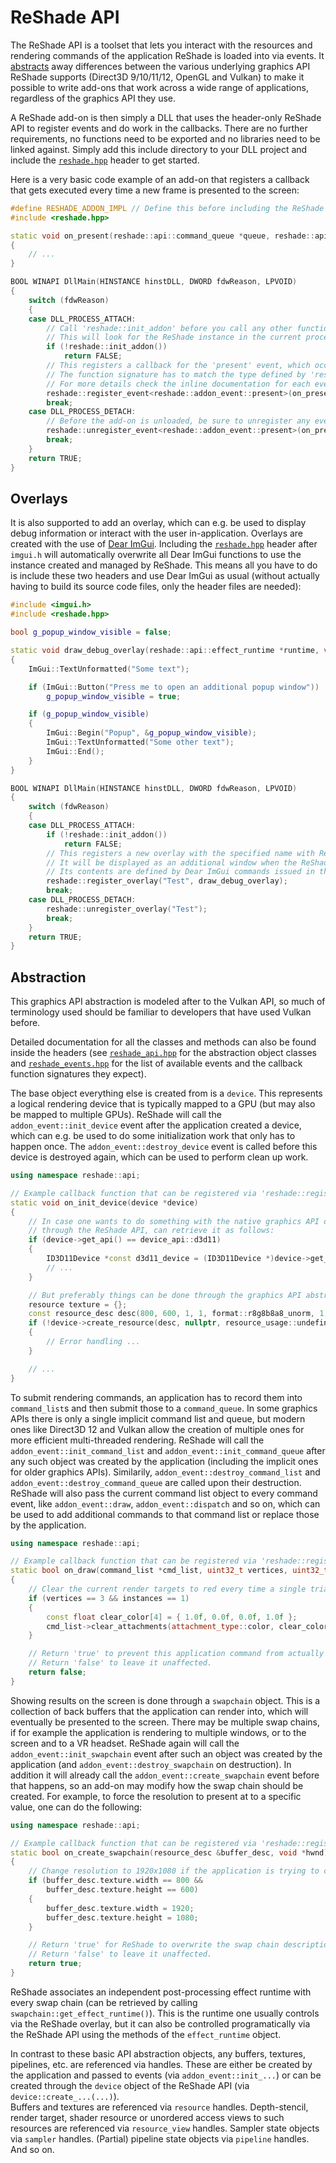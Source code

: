 ReShade API
===========

The ReShade API is a toolset that lets you interact with the resources and rendering commands of the application ReShade is loaded into via events. It [abstracts](#abstraction) away differences between the various underlying graphics API ReShade supports (Direct3D 9/10/11/12, OpenGL and Vulkan) to make it possible to write add-ons that work across a wide range of applications, regardless of the graphics API they use.

A ReShade add-on is then simply a DLL that uses the header-only ReShade API to register events and do work in the callbacks. There are no further requirements, no functions need to be exported and no libraries need to be linked against. Simply add this include directory to your DLL project and include the [`reshade.hpp`](reshade.hpp) header to get started.

Here is a very basic code example of an add-on that registers a callback that gets executed every time a new frame is presented to the screen:

```cpp
#define RESHADE_ADDON_IMPL // Define this before including the ReShade header in exactly one source file
#include <reshade.hpp>

static void on_present(reshade::api::command_queue *queue, reshade::api::swapchain *swapchain)
{
	// ...
}

BOOL WINAPI DllMain(HINSTANCE hinstDLL, DWORD fdwReason, LPVOID)
{
    switch (fdwReason)
    {
    case DLL_PROCESS_ATTACH:
        // Call 'reshade::init_addon' before you call any other function of the ReShade API
        // This will look for the ReShade instance in the current process and initialize the API when found
        if (!reshade::init_addon())
            return FALSE;
        // This registers a callback for the 'present' event, which occurs every time a new frame is presented to the screen
        // The function signature has to match the type defined by 'reshade::addon_event_traits<reshade::addon_event::present>::decl'
        // For more details check the inline documentation for each event in 'reshade_events.hpp'
        reshade::register_event<reshade::addon_event::present>(on_present);
        break;
    case DLL_PROCESS_DETACH:
        // Before the add-on is unloaded, be sure to unregister any event callbacks that where previously registered
        reshade::unregister_event<reshade::addon_event::present>(on_present);
        break;
    }
    return TRUE;
}
```

## Overlays

It is also supported to add an overlay, which can e.g. be used to display debug information or interact with the user in-application.
Overlays are created with the use of [Dear ImGui](https://github.com/ocornut/imgui/). Including the [`reshade.hpp`](reshade.hpp) header after `imgui.h` will automatically overwrite all Dear ImGui functions to use the instance created and managed by ReShade. This means all you have to do is include these two headers and use Dear ImGui as usual (without actually having to build its source code files, only the header files are needed):

```cpp
#include <imgui.h>
#include <reshade.hpp>

bool g_popup_window_visible = false;

static void draw_debug_overlay(reshade::api::effect_runtime *runtime, void *imgui_context)
{
    ImGui::TextUnformatted("Some text");

    if (ImGui::Button("Press me to open an additional popup window"))
        g_popup_window_visible = true;

    if (g_popup_window_visible)
    {
        ImGui::Begin("Popup", &g_popup_window_visible);
        ImGui::TextUnformatted("Some other text");
        ImGui::End();
    }
}

BOOL WINAPI DllMain(HINSTANCE hinstDLL, DWORD fdwReason, LPVOID)
{
    switch (fdwReason)
    {
    case DLL_PROCESS_ATTACH:
        if (!reshade::init_addon())
            return FALSE;
        // This registers a new overlay with the specified name with ReShade.
        // It will be displayed as an additional window when the ReShade overlay is opened.
        // Its contents are defined by Dear ImGui commands issued in the specified callback function.
        reshade::register_overlay("Test", draw_debug_overlay);
        break;
    case DLL_PROCESS_DETACH:
        reshade::unregister_overlay("Test");
        break;
    }
    return TRUE;
}
```

## Abstraction

This graphics API abstraction is modeled after to the Vulkan API, so much of terminology used should be familiar to developers that have used Vulkan before.

Detailed documentation for all the classes and methods can also be found inside the headers (see [`reshade_api.hpp`](reshade_api.hpp) for the abstraction object classes and [`reshade_events.hpp`](reshade_events.hpp) for the list of available events and the callback function signatures they expect).

The base object everything else is created from is a `device`. This represents a logical rendering device that is typically mapped to a GPU (but may also be mapped to multiple GPUs). ReShade will call the `addon_event::init_device` event after the application created a device, which can e.g. be used to do some initialization work that only has to happen once. The `addon_event::destroy_device` event is called before this device is destroyed again, which can be used to perform clean up work.
```c++
using namespace reshade::api;

// Example callback function that can be registered via 'reshade::register_event<reshade::addon_event::init_device>(on_init_device)'.
static void on_init_device(device *device)
{
    // In case one wants to do something with the native graphics API object, rather than doing all work
    // through the ReShade API, can retrieve it as follows:
    if (device->get_api() == device_api::d3d11)
    {
        ID3D11Device *const d3d11_device = (ID3D11Device *)device->get_native_object();
        // ...
    }

    // But preferably things can be done through the graphics API abstraction, e.g. to create a new 800x600 texture in GPU memory:
    resource texture = {};
    const resource_desc desc(800, 600, 1, 1, format::r8g8b8a8_unorm, 1, memory_heap::gpu_only, resource_usage::shader_resource | resource_usage::render_target);
    if (!device->create_resource(desc, nullptr, resource_usage::undefined, &texture))
    {
        // Error handling ...
    }

    // ...
}
```

To submit rendering commands, an application has to record them into `command_list`s and then submit those to a `command_queue`. In some graphics APIs there is only a single implicit command list and queue, but modern ones like Direct3D 12 and Vulkan allow the creation of multiple ones for more efficient multi-threaded rendering. ReShade will call the `addon_event::init_command_list` and `addon_event::init_command_queue` after any such object was created by the application (including the implicit ones for older graphics APIs). Similarily, `addon_event::destroy_command_list` and `addon_event::destroy_command_queue` are called upon their destruction.\
ReShade will also pass the current command list object to every command event, like `addon_event::draw`, `addon_event::dispatch` and so on, which can be used to add additional commands to that command list or replace those by the application.
```c++
using namespace reshade::api;

// Example callback function that can be registered via 'reshade::register_event<reshade::addon_event::draw>(on_draw)'.
static bool on_draw(command_list *cmd_list, uint32_t vertices, uint32_t instances, uint32_t first_vertex, uint32_t first_instance)
{
    // Clear the current render targets to red every time a single triangle is drawn
    if (vertices == 3 && instances == 1)
    {
        const float clear_color[4] = { 1.0f, 0.0f, 0.0f, 1.0f };
        cmd_list->clear_attachments(attachment_type::color, clear_color, 0, 0);
    }

    // Return 'true' to prevent this application command from actually being executed (e.g. because already having added a new command that should replace it via 'cmd_list->draw(...)' or similar).
    // Return 'false' to leave it unaffected.
    return false;
}
```

Showing results on the screen is done through a `swapchain` object. This is a collection of back buffers that the application can render into, which will eventually be presented to the screen. There may be multiple swap chains, if for example the application is rendering to multiple windows, or to the screen and to a VR headset. ReShade again will call the `addon_event::init_swapchain` event after such an object was created by the application (and `addon_event::destroy_swapchain` on destruction). In addition it will already call the `addon_event::create_swapchain` event before that happens, so an add-on may modify how the swap chain should be created. For example, to force the resolution to present at to a specific value, one can do the following:
```c++
using namespace reshade::api;

// Example callback function that can be registered via 'reshade::register_event<reshade::addon_event::create_swapchain>(on_create_swapchain)'.
static bool on_create_swapchain(resource_desc &buffer_desc, void *hwnd)
{
    // Change resolution to 1920x1080 if the application is trying to create a swap chain at 800x600.
    if (buffer_desc.texture.width == 800 &&
        buffer_desc.texture.height == 600)
    {
        buffer_desc.texture.width = 1920;
        buffer_desc.texture.height = 1080;
    }

    // Return 'true' for ReShade to overwrite the swap chain description of the application with the values set in this callback.
    // Return 'false' to leave it unaffected.
    return true;
}
```

ReShade associates an independent post-processing effect runtime with every swap chain (can be retrieved by calling `swapchain::get_effect_runtime()`). This is the runtime one usually controls via the ReShade overlay, but it can also be controlled programatically via the ReShade API using the methods of the `effect_runtime` object.

In contrast to these basic API abstraction objects, any buffers, textures, pipelines, etc. are referenced via handles. These are either be created by the application and passed to events (via `addon_event::init_...`) or can be created through the `device` object of the ReShade API (via `device::create_...(...)`).\
Buffers and textures are referenced via `resource` handles. Depth-stencil, render target, shader resource or unordered access views to such resources are referenced via `resource_view` handles. Sampler state objects via `sampler` handles. (Partial) pipeline state objects via `pipeline` handles. And so on.
